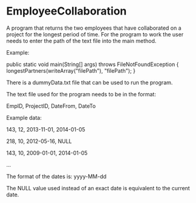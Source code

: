 # EmployeeCollaboration
A program that returns the two employees that have collaborated on a project for the longest period of time.
For the program to work the user needs to enter the path of the text file into the main method.

Example:

public static void main(String[] args) throws FileNotFoundException {
        longestPartners(writeArray("filePath"), "filePath");
    }

There is a dummyData.txt file that can be used to run the program.

The text file used for the program needs to be in the format:

EmpID, ProjectID, DateFrom, DateTo

Example data:

143, 12, 2013-11-01, 2014-01-05

218, 10, 2012-05-16, NULL

143, 10, 2009-01-01, 2014-01-05

...

The format of the dates is: yyyy-MM-dd

The NULL value used instead of an exact date is equivalent to the current date.
